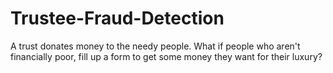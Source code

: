 # Trustee-Fraud-Detection
A trust donates money to the needy people. What if people who aren't financially poor, fill up a form to get some money they want for their luxury?
